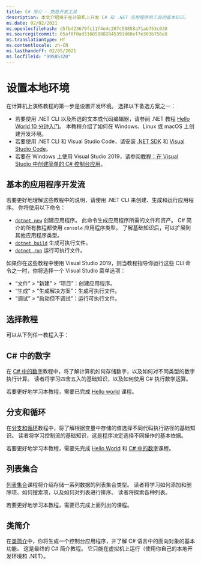```yaml
---
title: C# 简介 - 熟悉开发工具
description: 本文介绍用于在计算机上开发 C# 和 .NET 应用程序的工具的基本知识。
ms.date: 02/02/2021
ms.openlocfilehash: d5fbd23679fc11f4e4c207c59858a71ab753c038
ms.sourcegitcommit: 65af0f0ad316858882845391d60ef7e303b756e8
ms.translationtype: HT
ms.contentlocale: zh-CN
ms.lasthandoff: 02/05/2021
ms.locfileid: "99585320"
---
```

# <a name="set-up-your-local-environment"></a>设置本地环境

在计算机上演练教程的第一步是设置开发环境。 选择以下备选方案之一：

* 若要使用 .NET CLI 以及所选的文本或代码编辑器，请参阅 .NET 教程 [Hello World 10 分钟入门](https://dotnet.microsoft.com/learn/dotnet/hello-world-tutorial/intro)。 本教程介绍了如何在 Windows、Linux 或 macOS 上创建开发环境。
* 若要使用 .NET CLI 和 Visual Studio Code，请安装 [.NET SDK](https://dotnet.microsoft.com/download) 和 [Visual Studio Code](https://code.visualstudio.com/)。
* 若要在 Windows 上使用 Visual Studio 2019，请参阅[教程：在 Visual Studio 中创建简单的 C# 控制台应用](/visualstudio/get-started/csharp/tutorial-console)。

## <a name="basic-application-development-flow"></a>基本的应用程序开发流

若要更好地理解这些教程中的说明，请使用 .NET CLI 来创建、生成和运行应用程序。 你将使用以下命令：

* [`dotnet new`](../../../core/tools/dotnet-new.md) 创建应用程序。 此命令生成应用程序所需的文件和资产。 C# 简介的所有教程都使用 `console` 应用程序类型。 了解基础知识后，可以扩展到其他应用程序类型。
* [`dotnet build`](../../../core/tools/dotnet-build.md) 生成可执行文件。
* [`dotnet run`](../../../core/tools/dotnet-run.md) 运行可执行文件。

如果你在这些教程中使用 Visual Studio 2019，则当教程指导你运行这些 CLI 命令之一时，你将选择一个 Visual Studio 菜单选项：

* “文件” > “新建” > “项目”：创建应用程序。
* “生成” >  “生成解决方案”：生成可执行文件。
* “调试” > “启动但不调试”：运行可执行文件。

## <a name="pick-your-tutorial"></a>选择教程

可以从下列任一教程入手：

## <a name="numbers-in-c"></a>C\# 中的数字

在 [C# 中的数字](numbers-in-csharp-local.md)教程中，将了解计算机如何存储数字，以及如何对不同类型的数字执行计算。 读者将学习四舍五入的基础知识，以及如何使用 C# 执行数学运算。

若要更好地学习本教程，需要已完成 [Hello world](hello-world.yml) 课程。

## <a name="branches-and-loops"></a>分支和循环

在[分支和循环](branches-and-loops-local.md)教程中，将了解根据变量中存储的值选择不同代码执行路径的基础知识。 读者将学习控制流的基础知识，这是程序决定选择不同操作的基本依据。

若要更好地学习本教程，需要先完成 [Hello World](hello-world.yml) 和 [C# 中的数字](numbers-in-csharp-local.md)课程。

## <a name="list-collection"></a>列表集合

[列表集合](arrays-and-collections.md)课程将介绍存储一系列数据的列表集合类型。 读者将学习如何添加和删除项、如何搜索项，以及如何对列表进行排序。 读者将探索各种列表。

若要更好地学习本教程，需要已完成上面列出的课程。

## <a name="introduction-to-classes"></a>类简介

在[类简介](introduction-to-classes.md)中，你将生成一个控制台应用程序，并了解 C# 语言中的面向对象的基本功能。 这是最终的 C# 简介教程。 它只能在虚拟机上运行（使用你自己的本地开发环境和 .NET）。
